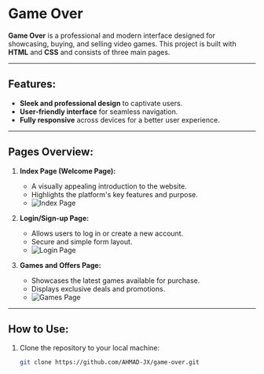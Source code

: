 # Game Over

**Game Over** is a professional and modern interface designed for showcasing, buying, and selling video games. This project is built with **HTML** and **CSS** and consists of three main pages.

---

## Features:
- **Sleek and professional design** to captivate users.
- **User-friendly interface** for seamless navigation.
- **Fully responsive** across devices for a better user experience.

---

## Pages Overview:
1. **Index Page (Welcome Page):**
   - A visually appealing introduction to the website.
   - Highlights the platform's key features and purpose.
   - ![Index Page](https://github.com/AHMAD-JX/game-over/blob/a0ce29ad0bbe6ec4da3170b1dcd37c82bc800608/assets/Gif_index.gif)


2. **Login/Sign-up Page:**
   - Allows users to log in or create a new account.
   - Secure and simple form layout.
   - ![Login Page](https://github.com/AHMAD-JX/game-over/blob/a0ce29ad0bbe6ec4da3170b1dcd37c82bc800608/assets/Gif_login.gif)


3. **Games and Offers Page:**
   - Showcases the latest games available for purchase.
   - Displays exclusive deals and promotions.
   - ![Games Page](https://github.com/AHMAD-JX/game-over/blob/a0ce29ad0bbe6ec4da3170b1dcd37c82bc800608/assets/Gif_home.gif
)


---

## How to Use:
1. Clone the repository to your local machine:
   ```bash
   git clone https://github.com/AHMAD-JX/game-over.git
